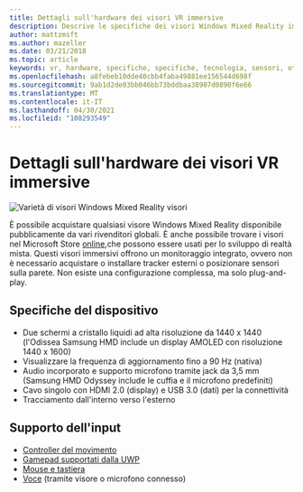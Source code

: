 ```yaml
---
title: Dettagli sull'hardware dei visori VR immersive
description: Descrive le specifiche dei visori Windows Mixed Reality immersive, offrendo vr con rilevamento interno (non è necessaria alcuna configurazione esterna).
author: mattzmsft
ms.author: mazeller
ms.date: 03/21/2018
ms.topic: article
keywords: vr, hardware, specifiche, specifiche, tecnologia, sensori, ottica, display, visore per realtà mista, visore per realtà virtuale, realtà virtuale, visori vr immersivi
ms.openlocfilehash: a8febeb10dde40cbb4faba49881ee156544d698f
ms.sourcegitcommit: 9ab1d2de03bb046bb73bddbaa38907d0890f6e66
ms.translationtype: MT
ms.contentlocale: it-IT
ms.lasthandoff: 04/30/2021
ms.locfileid: "108293549"
---
```

# <a name="immersive-headset-hardware-details"></a>Dettagli sull'hardware dei visori VR immersive

![Varietà di visori Windows Mixed Reality visori](images/MR-headsets.png)

È possibile acquistare qualsiasi visore Windows Mixed Reality disponibile pubblicamente da vari rivenditori globali. È anche possibile trovare i visori nel Microsoft Store [online,](https://www.microsoft.com/en-us/store/collections/AR-MR-VRheadsets)che possono essere usati per lo sviluppo di realtà mista. Questi visori immersivi offrono un monitoraggio integrato, ovvero non è necessario acquistare o installare tracker esterni o posizionare sensori sulla parete. Non esiste una configurazione complessa, ma solo plug-and-play.

## <a name="device-specifications"></a>Specifiche del dispositivo

* Due schermi a cristallo liquidi ad alta risoluzione da 1440 x 1440 (l'Odissea Samsung HMD include un display AMOLED con risoluzione 1440 x 1600)
* Visualizzare la frequenza di aggiornamento fino a 90 Hz (nativa)
* Audio incorporato e supporto microfono tramite jack da 3,5 mm (Samsung HMD Odyssey include le cuffia e il microfono predefiniti)
* Cavo singolo con HDMI 2.0 (display) e USB 3.0 (dati) per la connettività
* Tracciamento dall'interno verso l'esterno

## <a name="input-support"></a>Supporto dell'input

* [Controller del movimento](../design/motion-controllers.md)
* [Gamepad supportati dalla UWP](hardware-accessories.md)
* [Mouse e tastiera](hardware-accessories.md)
* [Voce](../design/voice-input.md) (tramite visore o microfono connesso)

